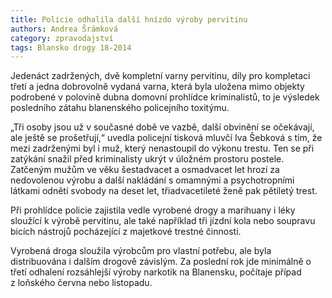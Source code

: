 ```yaml
---
title: Policie odhalila další hnízdo výroby pervitinu
authors: Andrea Šrámková
category: zpravodajství
tags: Blansko drogy 18-2014
---
```


Jedenáct zadržených, dvě kompletní varny pervitinu, díly pro kompletaci třetí a jedna dobrovolně vydaná varna, která byla uložena mimo objekty podrobené v polovině dubna domovní prohlídce kriminalistů, to je výsledek posledního zátahu blanenského policejního toxitýmu.

„Tři osoby jsou už v současné době ve vazbě, další obvinění se očekávají, ale ještě se prošetřují,“ uvedla policejní tisková mluvčí Iva Šebková s tím, že mezi zadrženými byl i muž, který nenastoupil do výkonu trestu. Ten se při zatýkání snažil před kriminalisty ukrýt v úložném prostoru postele. Zatčeným mužům ve věku šestadvacet a osmadvacet let hrozí  za nedovolenou výrobu a další nakládání s omamnými a psychotropními látkami odnětí svobody na deset let, třiadvacetileté ženě pak pětiletý trest.

Při prohlídce policie zajistila vedle vyrobené drogy a marihuany i léky sloužící k výrobě pervitinu, ale také například tři jízdní kola nebo soupravu bicích nástrojů pocházející z majetkové trestné činnosti.

Vyrobená droga sloužila výrobcům pro vlastní potřebu, ale byla distribuována i dalším drogově závislým. Za poslední rok jde minimálně o třetí odhalení rozsáhlejší výroby narkotik na Blanensku, počítaje případ z loňského června nebo listopadu.